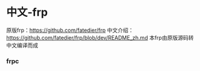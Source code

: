 # 中文-frp
原版frp：https://github.com/fatedier/frp
中文介绍：https://github.com/fatedier/frp/blob/dev/README_zh.md
本frp由原版源码转中文编译而成
<br>
### frpc
